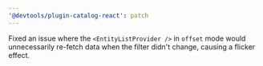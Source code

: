 ```yaml
---
'@devtools/plugin-catalog-react': patch
---
```


Fixed an issue where the `<EntityListProvider />` in `offset` mode would unnecessarily re-fetch data when the filter didn't change, causing a flicker effect.

